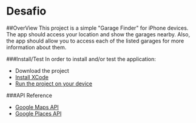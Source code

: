 # Desafio

##OverView
This project is a simple "Garage Finder" for iPhone devices.
The app should access your location and show the garages nearby. 
Also, the app should allow you to access each of the listed garages for more information about them.

###Install/Test
In order to install and/or test the application:
- Download the project
- [Install XCode](https://goo.gl/hjghAI)
- [Run the project on your device](https://goo.gl/3LjD92)

###API Reference

- [Google Maps API](https://goo.gl/NHOUi3)
- [Google Places API](https://goo.gl/hDsnZ9)
